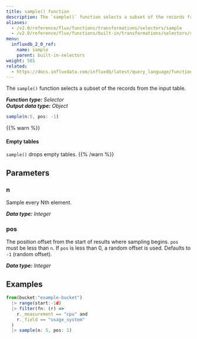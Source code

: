 ```yaml
---
title: sample() function
description: The `sample()` function selects a subset of the records from the input table.
aliases:
  - /v2.0/reference/flux/functions/transformations/selectors/sample
  - /v2.0/reference/flux/functions/built-in/transformations/selectors/sample/
menu:
  influxdb_2_0_ref:
    name: sample
    parent: built-in-selectors
weight: 501
related:
  - https://docs.influxdata.com/influxdb/latest/query_language/functions/#sample, InfluxQL – SAMPLE()
---
```


The `sample()` function selects a subset of the records from the input table.

_**Function type:** Selector_  
_**Output data type:** Object_

```js
sample(n:5, pos: -1)
```

{{% warn %}}
#### Empty tables
`sample()` drops empty tables.
{{% /warn %}}

## Parameters

### n
Sample every Nth element.

_**Data type:** Integer_

### pos
The position offset from the start of results where sampling begins.
`pos` must be less than `n`.
If `pos` is less than 0, a random offset is used.
Defaults to `-1` (random offset).

_**Data type:** Integer_

## Examples
```js
from(bucket:"example-bucket")
  |> range(start:-1d)
  |> filter(fn: (r) =>
    r._measurement == "cpu" and
    r._field == "usage_system"
  )
  |> sample(n: 5, pos: 1)
```

